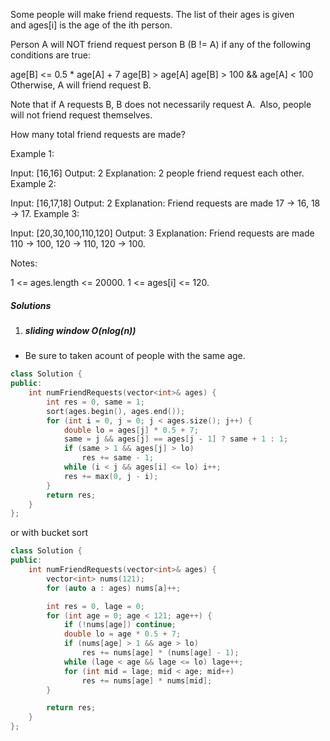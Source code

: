 Some people will make friend requests. The list of their ages is given and ages[i] is the age of the ith person. 

Person A will NOT friend request person B (B != A) if any of the following conditions are true:

age[B] <= 0.5 * age[A] + 7
age[B] > age[A]
age[B] > 100 && age[A] < 100
Otherwise, A will friend request B.

Note that if A requests B, B does not necessarily request A.  Also, people will not friend request themselves.

How many total friend requests are made?

Example 1:

Input: [16,16]
Output: 2
Explanation: 2 people friend request each other.
Example 2:

Input: [16,17,18]
Output: 2
Explanation: Friend requests are made 17 -> 16, 18 -> 17.
Example 3:

Input: [20,30,100,110,120]
Output: 3
Explanation: Friend requests are made 110 -> 100, 120 -> 110, 120 -> 100.
 

Notes:

1 <= ages.length <= 20000.
1 <= ages[i] <= 120.

##### Solutions

1. ##### sliding window O(nlog(n))

- Be sure to taken acount of people with the same age.

```c++
class Solution {
public:
    int numFriendRequests(vector<int>& ages) {
        int res = 0, same = 1;
        sort(ages.begin(), ages.end());
        for (int i = 0, j = 0; j < ages.size(); j++) {
            double lo = ages[j] * 0.5 + 7;
            same = j && ages[j] == ages[j - 1] ? same + 1 : 1;
            if (same > 1 && ages[j] > lo)
                res += same - 1;
            while (i < j && ages[i] <= lo) i++;
            res += max(0, j - i);
        }
        return res;
    }
};
```

or with bucket sort

```c++
class Solution {
public:
    int numFriendRequests(vector<int>& ages) {
        vector<int> nums(121);
        for (auto a : ages) nums[a]++;

        int res = 0, lage = 0;
        for (int age = 0; age < 121; age++) {
            if (!nums[age]) continue;
            double lo = age * 0.5 + 7;
            if (nums[age] > 1 && age > lo)
                res += nums[age] * (nums[age] - 1);
            while (lage < age && lage <= lo) lage++;
            for (int mid = lage; mid < age; mid++)
                res += nums[age] * nums[mid];
        }

        return res;
    }
};
```